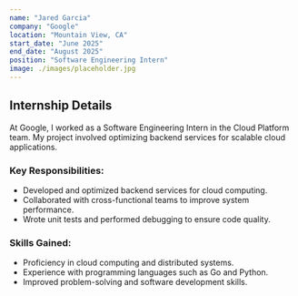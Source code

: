```yaml
---
name: "Jared Garcia"
company: "Google"
location: "Mountain View, CA"
start_date: "June 2025"
end_date: "August 2025"
position: "Software Engineering Intern"
image: ./images/placeholder.jpg
---
```


## Internship Details

At Google, I worked as a Software Engineering Intern in the Cloud Platform team. My project involved optimizing backend services for scalable cloud applications.

### Key Responsibilities:
- Developed and optimized backend services for cloud computing.
- Collaborated with cross-functional teams to improve system performance.
- Wrote unit tests and performed debugging to ensure code quality.

### Skills Gained:
- Proficiency in cloud computing and distributed systems.
- Experience with programming languages such as Go and Python.
- Improved problem-solving and software development skills.
